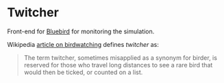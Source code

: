 # Twitcher
Front-end for [Bluebird](https://github.com/alan-turing-institute/bluebird) for monitoring the simulation.

Wikipedia [article on birdwatching](https://en.wikipedia.org/wiki/Birdwatching) defines *twitcher* as:
> The term twitcher, sometimes misapplied as a synonym for birder, is reserved for those who travel long distances to see a rare bird that would then be ticked, or counted on a list.
